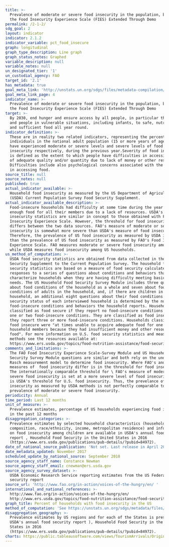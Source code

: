 ```yaml
---
title: >-
  Prevalence of moderate or severe food insecurity in the population, based on
  the Food Insecurity Experience Scale (FIES) Extended Through Demo
permalink: /2-1-2/
sdg_goal: 2
layout: indicator
indicator: 2.1.2
indicator_variable: pct_food_insecure
graph: longitudinal
graph_type_description: Line graph
graph_status_notes: Graphed
variable_description: null
variable_notes: null
un_designated_tier: '1'
un_custodial_agency: FAO
target_id: '2.1'
has_metadata: true
goal_meta_link: 'http://unstats.un.org/sdgs/files/metadata-compilation/Metadata-Goal-2.pdf'
goal_meta_link_page: 4
indicator_name: >-
  Prevalence of moderate or severe food insecurity in the population, based on
  the Food Insecurity Experience Scale (FIES) Extended Through Demo
target: >-
  By 2030, end hunger and ensure access by all people, in particular the poor
  and people in vulnerable situations, including infants, to safe, nutritious
  and sufficient food all year round.
indicator_definition: >-
  These are in reality two related indicators, representing the percentage of
  individuals in the national adult population (15 or more years of age) that
  have experienced moderate or severe levels and severe levels of food
  insecurity respectively, during the previous year.Severity of food insecurity
  is defined as the extent to which people have difficulties in accessing food
  of adequate quality and/or quantity due to lack of money or other resources.
  Difficulties include also psychological concerns associated with the struggle
  in accessing food.
source_title: null
source_notes: null
published: true
actual_indicator_available: >-
  Household food insecurity as measured by the US Department of Agriculture's
  (USDA) Current Population Survey Food Security Supplement. 
actual_indicator_available_description: >-
  Food-insecure households had difficulty at some time during the year providing
  enough food for all their members due to a lack of resources. USDA's food
  insecurity statistics are similar in concept to those obtained with FAO's Food
  Insecurity Experience Scale. However, the threshold for food insecurity
  differs between the two data sources. FAO's measure of moderate or severe food
  insecurity is somewhat more severe than USDA's measure of food insecurity.
  Therefore, the prevalence of US food insecurity as measured by USDA is higher
  than the prevalence of US food insecurity as measured by FAO's Food Insecurity
  Experience Scale. FAO measures moderate or severe food insecurity among adults
  while USDA measures food insecurity among US households.
us_method_of_computation: >-
  USDA food security statistics are obtained from data collected in the Food
  Security Supplement to the Current Population Survey. The household food
  security statistics are based on a measure of food security calculated from
  responses to a series of questions about conditions and behaviors that
  characterize households when they are having difficulty meeting basic food
  needs. The US Household Food Security Survey Module includes three questions
  about food conditions of the household as a whole and seven about food
  conditions of adults in the household, and, if there are children in the
  household, an additional eight questions about their food conditions. The food
  security status of each interviewed household is determined by the number of
  food-insecure conditions and behaviors the household reports. Households are
  classified as food secure if they report no food-insecure conditions or only
  one or two food-insecure conditions. They are classified as food insecure if
  they report three or more food-insecure conditions. Households classified as
  food insecure were "at times unable to acquire adequate food for one or more
  household members because they had insufficient money and other resources for
  food". For more information on U.S. food security statistics and measurement
  methods see the resources available at:
  https://www.ers.usda.gov/topics/food-nutrition-assistance/food-security-in-the-us/readings/
comments_and_limitations: >-
  The FAO Food Insecurity Experience Scale-Survey Module and US Household Food
  Security Survey Module questions are similar and both rely on the underlying
  Rasch measurement model to determine food insecurity. Where FAO's and USDA's
  measures of  food insecurity differ is in the threshold for food insecurity.
  The internationally comparable threshold for \ FAO's measure of moderate or
  severe food insecurity is set at a more severe level of food insecurity than
  is USDA's threshold for U.S. food insecurity. Thus, the prevelance of food
  insecurity as measured by USDA methods is not perfectly comparable to FAO's
  prevalence of moderate or severe food insecurity.
periodicity: Annual
time_period: Last 12 months
unit_of_measure: >-
  Prevalence estimates, percentage of US households experiencing food insecurity
  in the past 12 months
disaggregation_categories: >-
  Prevalence estimates by selected household characteristics (household
  composition, race/ethnicity, income, metropolitan residence) and information
  on food insecurity among children are available in USDA's annual food security
  report , Household Food Security in the United States in 2016
  (https://www.ers.usda.gov/publications/pub-details/?pubid=84972).
date_of_national_source_publication: 'Not set. Last release in April 2016, updated in August 2016.'
date_metadata_updated: November 2017
scheduled_update_by_national_source: September 2018
source_agency_staff_name: Constance Newman
source_agency_staff_email: cnewman@ers.usda.gov
source_agency_survey_dataset: >-
  USDA Economic Research Service reporting estimates from the US Federal food
  security report
source_url: 'http://www.fao.org/in-action/voices-of-the-hungry/en/ '
international_and_national_references: >-
  http://www.fao.org/in-action/voices-of-the-hungry/en/
  http://www.ers.usda.gov/topics/food-nutrition-assistance/food-security-in-the-us.aspx
graph_title: Percent of households with food insecurity in the US
method_of_computation: 'See https://unstats.un.org/sdgs/metadata/files/Metadata-02-01-02.pdf.'
disaggregation_geography: >-
  Prevalence estimates by US regions and for each of the States is presented in
  USDA's annual food security report ), Household Food Security in the United
  States in 2016
  (https://www.ers.usda.gov/publications/pub-details/?pubid=84972).
charts: https://public.tableausoftware.com/views/TourismArrivals/OriginMarketShare?:embed=y&amp;:showVizHome=no&amp;:host_url=http%3A%2F%2Fpublic.tableausoftware.com%2F&amp;:tabs=no&amp;:toolbar=no&amp;:animate_transition=yes&amp;:display_static_image=no&amp;:display_spinner=no&amp;:display_overlay=yes&amp;:display_count=yes&amp;:showVizHome=no&amp;:loadOrderID=0, https://public.tableau.com/views/Champs/Dashboard1?:embed=y&amp;:showVizHome=no&amp;:host_url=http%3A%2F%2Fpublic.tableausoftware.com%2F&amp;:tabs=no&amp;:toolbar=no&amp;:animate_transition=yes&amp;:display_static_image=no&amp;:display_spinner=no&amp;:display_overlay=yes&amp;:display_count=yes&amp;:showVizHome=no&amp;:loadOrderID=0
---
```

